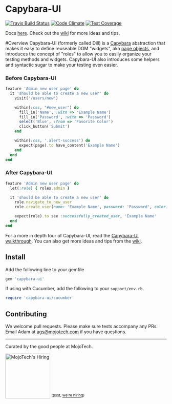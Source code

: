 # Capybara-UI
[![Travis Build Status](https://travis-ci.org/mojotech/capybara-ui.svg?branch=master)](https://travis-ci.org/mojotech/capybara-ui)
[![Code Climate](https://codeclimate.com/github/mojotech/capybara-ui/badges/gpa.svg)](https://codeclimate.com/github/mojotech/capybara-ui)
[![Test Coverage](https://codeclimate.com/github/mojotech/capybara-ui/badges/coverage.svg)](https://codeclimate.com/github/mojotech/capybara-ui)

Docs [here](/docs/table_of_contents.md). Check out the [wiki](https://github.com/mojotech/capybara-ui/wiki) for more ideas and tips.

#Overview
Capybara-UI (formerly called Dill) is a [Capybara](https://github.com/jnicklas/capybara) abstraction that makes it easy to define reuseable DOM "widgets", aka [page objects](http://www.assertselenium.com/automation-design-practices/page-object-pattern/), and introduces the concept of "roles" to allow you to easily organize your testing methods and widgets. Capybara-UI also introduces some helpers and syntactic sugar to make your testing even easier.

### Before Capybara-UI
```ruby
feature 'Admin new user page' do
  it 'should be able to create a new user' do
    visit('/users/new')

    within(:css, "#new_user") do
      fill_in('Name', :with => 'Example Name')
      fill_in('Password', :with => 'Password')
      select('Blue', :from => 'Favorite Color')
      click_button('Submit')
    end

    within(:css, '.alert-success') do
      expect(page).to have_content('Example Name')
    end
  end
end
```

### After Capybara-UI
```ruby
feature 'Admin new user page' do
  let(:role) { roles.admin }

  it 'should be able to create a new user' do
    role.navigate_to_new_user
    role.create_user(name: 'Example Name', password: 'Password', color: 'Blue')

    expect(role).to see :successfully_created_user, 'Example Name'
  end
end
```

For a more in depth tour of Capybara-UI, read the [Capybara-UI walkthrough](/docs/walkthrough.md). You can also get more ideas and tips from the [wiki](https://github.com/mojotech/capybara-ui/wiki).


## Install
Add the following line to your gemfile

```ruby
gem 'capybara-ui'
```

If using with Cucumber, add the following to your `support/env.rb`.

```ruby
require 'capybara-ui/cucumber'
```

## Contributing
We welcome pull requests. Please make sure tests accompany any PRs. Email Adam at ags@mojotech.com if you have questions.


---

Curated by the good people at MojoTech.

<a href="http://mojotech.com"><img width="140px" src="https://mojotech.github.io/jeet/img/mojotech-logo.svg" title="MojoTech's Hiring"></a> <sup>(psst, [we're hiring](http://www.mojotech.com/jobs))</sup>
